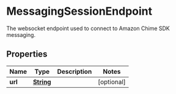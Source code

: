 

# MessagingSessionEndpoint

The websocket endpoint used to connect to Amazon Chime SDK messaging.

## Properties

| Name | Type | Description | Notes |
|------------ | ------------- | ------------- | -------------|
|**url** | [**String**](String.md) |  |  [optional] |




